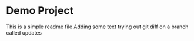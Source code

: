 # Demo Project

This is a simple readme file
Adding some text
trying out git diff
on a branch called updates
